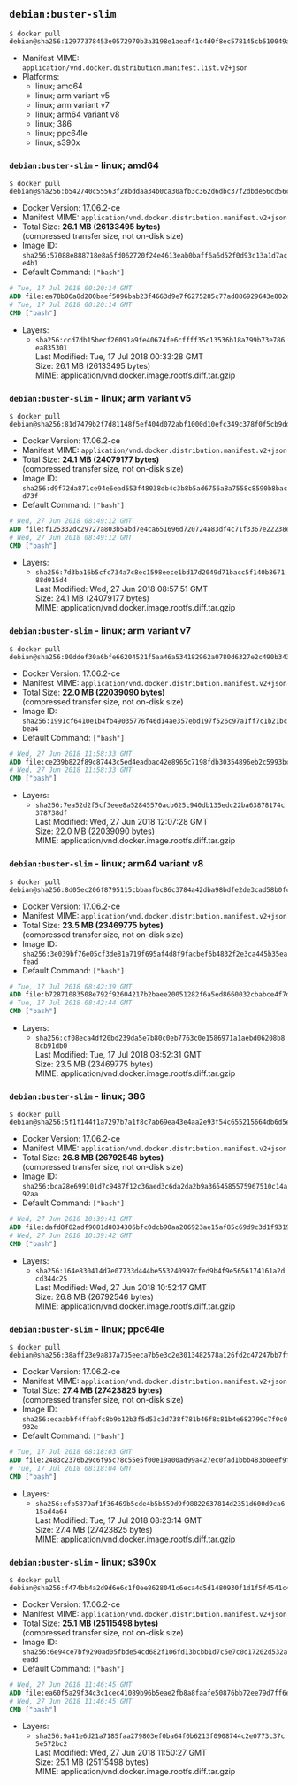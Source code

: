 ## `debian:buster-slim`

```console
$ docker pull debian@sha256:12977378453e0572970b3a3198e1aeaf41c4d0f8ec578145cb510049adb7526d
```

-	Manifest MIME: `application/vnd.docker.distribution.manifest.list.v2+json`
-	Platforms:
	-	linux; amd64
	-	linux; arm variant v5
	-	linux; arm variant v7
	-	linux; arm64 variant v8
	-	linux; 386
	-	linux; ppc64le
	-	linux; s390x

### `debian:buster-slim` - linux; amd64

```console
$ docker pull debian@sha256:b542740c55563f28bddaa34b0ca30afb3c362d6dbc37f2dbde56cd56c7906b24
```

-	Docker Version: 17.06.2-ce
-	Manifest MIME: `application/vnd.docker.distribution.manifest.v2+json`
-	Total Size: **26.1 MB (26133495 bytes)**  
	(compressed transfer size, not on-disk size)
-	Image ID: `sha256:57088e888718e8a5fd062720f24e4613eab0baff6a6d52f0d93c13a1d7ace4b1`
-	Default Command: `["bash"]`

```dockerfile
# Tue, 17 Jul 2018 00:20:14 GMT
ADD file:ea78b06a8d200baef5096bab23f4663d9e7f6275285c77ad886929643e802e24 in / 
# Tue, 17 Jul 2018 00:20:14 GMT
CMD ["bash"]
```

-	Layers:
	-	`sha256:ccd7db15becf26091a9fe40674fe6cffff35c13536b18a799b73e786ea835301`  
		Last Modified: Tue, 17 Jul 2018 00:33:28 GMT  
		Size: 26.1 MB (26133495 bytes)  
		MIME: application/vnd.docker.image.rootfs.diff.tar.gzip

### `debian:buster-slim` - linux; arm variant v5

```console
$ docker pull debian@sha256:81d7479b2f7d81148f5ef404d072abf1000d10efc349c378f0f5cb9ddc69a593
```

-	Docker Version: 17.06.2-ce
-	Manifest MIME: `application/vnd.docker.distribution.manifest.v2+json`
-	Total Size: **24.1 MB (24079177 bytes)**  
	(compressed transfer size, not on-disk size)
-	Image ID: `sha256:d9f72da871ce94e6ead553f48038db4c3b8b5ad6756a8a7558c8590b8bacd73f`
-	Default Command: `["bash"]`

```dockerfile
# Wed, 27 Jun 2018 08:49:12 GMT
ADD file:f125332dc29727a803b5abd7e4ca651696d720724a83df4c71f3367e22238e23 in / 
# Wed, 27 Jun 2018 08:49:12 GMT
CMD ["bash"]
```

-	Layers:
	-	`sha256:7d3ba16b5cfc734a7c8ec1598eece1bd17d2049d71bacc5f140b867188d915d4`  
		Last Modified: Wed, 27 Jun 2018 08:57:51 GMT  
		Size: 24.1 MB (24079177 bytes)  
		MIME: application/vnd.docker.image.rootfs.diff.tar.gzip

### `debian:buster-slim` - linux; arm variant v7

```console
$ docker pull debian@sha256:00ddef30a6bfe66204521f5aa46a534182962a0780d6327e2c490b34353f327e
```

-	Docker Version: 17.06.2-ce
-	Manifest MIME: `application/vnd.docker.distribution.manifest.v2+json`
-	Total Size: **22.0 MB (22039090 bytes)**  
	(compressed transfer size, not on-disk size)
-	Image ID: `sha256:1991cf6410e1b4fb49035776f46d14ae357ebd197f526c97a1ff7c1b21bcbea4`
-	Default Command: `["bash"]`

```dockerfile
# Wed, 27 Jun 2018 11:58:33 GMT
ADD file:ce239b822f89c87443c5ed4eadbac42e8965c7198fdb30354896eb2c5993bc99 in / 
# Wed, 27 Jun 2018 11:58:33 GMT
CMD ["bash"]
```

-	Layers:
	-	`sha256:7ea52d2f5cf3eee8a52845570acb625c940db135edc22ba63878174c378738df`  
		Last Modified: Wed, 27 Jun 2018 12:07:28 GMT  
		Size: 22.0 MB (22039090 bytes)  
		MIME: application/vnd.docker.image.rootfs.diff.tar.gzip

### `debian:buster-slim` - linux; arm64 variant v8

```console
$ docker pull debian@sha256:8d05ec206f8795115cbbaafbc86c3784a42dba98bdfe2de3cad58b0fce9e0f87
```

-	Docker Version: 17.06.2-ce
-	Manifest MIME: `application/vnd.docker.distribution.manifest.v2+json`
-	Total Size: **23.5 MB (23469775 bytes)**  
	(compressed transfer size, not on-disk size)
-	Image ID: `sha256:3e039bf76e05cf3de81a719f695af4d8f9facbef6b4832f2e3ca445b35eafead`
-	Default Command: `["bash"]`

```dockerfile
# Tue, 17 Jul 2018 08:42:39 GMT
ADD file:b72871083508e792f92604217b2baee20051282f6a5ed8660032cbabce4f7d51 in / 
# Tue, 17 Jul 2018 08:42:44 GMT
CMD ["bash"]
```

-	Layers:
	-	`sha256:cf08eca4df20bd239da5e7b80c0eb7763c0e1586971a1aebd06208b88cb91db0`  
		Last Modified: Tue, 17 Jul 2018 08:52:31 GMT  
		Size: 23.5 MB (23469775 bytes)  
		MIME: application/vnd.docker.image.rootfs.diff.tar.gzip

### `debian:buster-slim` - linux; 386

```console
$ docker pull debian@sha256:5f1f144f1a7297b7a1f8c7ab69ea43e4aa2e93f54c655215664db6d5e5a9b8e3
```

-	Docker Version: 17.06.2-ce
-	Manifest MIME: `application/vnd.docker.distribution.manifest.v2+json`
-	Total Size: **26.8 MB (26792546 bytes)**  
	(compressed transfer size, not on-disk size)
-	Image ID: `sha256:bca28e699101d7c9487f12c36aed3c6da2da2b9a3654585575967510c14a92aa`
-	Default Command: `["bash"]`

```dockerfile
# Wed, 27 Jun 2018 10:39:41 GMT
ADD file:dafd8f82adf9081d8034306bfc0dcb90aa206923ae15af85c69d9c3d1f9319d2 in / 
# Wed, 27 Jun 2018 10:39:42 GMT
CMD ["bash"]
```

-	Layers:
	-	`sha256:164e830414d7e07733d444be553240997cfed9b4f9e5656174161a2dcd344c25`  
		Last Modified: Wed, 27 Jun 2018 10:52:17 GMT  
		Size: 26.8 MB (26792546 bytes)  
		MIME: application/vnd.docker.image.rootfs.diff.tar.gzip

### `debian:buster-slim` - linux; ppc64le

```console
$ docker pull debian@sha256:38aff23e9a837a735eeca7b5e3c2e3013482578a126fd2c47247bb7ff0ad2fac
```

-	Docker Version: 17.06.2-ce
-	Manifest MIME: `application/vnd.docker.distribution.manifest.v2+json`
-	Total Size: **27.4 MB (27423825 bytes)**  
	(compressed transfer size, not on-disk size)
-	Image ID: `sha256:ecaabbf4ffabfc8b9b12b3f5d53c3d738f781b46f8c81b4e682799c7f0c0932e`
-	Default Command: `["bash"]`

```dockerfile
# Tue, 17 Jul 2018 08:18:03 GMT
ADD file:2483c2376b29c6f95c78c55e5f00e19a00ad99a427ec0fad1bbb483b0eef9f31 in / 
# Tue, 17 Jul 2018 08:18:04 GMT
CMD ["bash"]
```

-	Layers:
	-	`sha256:efb5879af1f36469b5cde4b5b559d9f98822637814d2351d600d9ca615ad4a64`  
		Last Modified: Tue, 17 Jul 2018 08:23:14 GMT  
		Size: 27.4 MB (27423825 bytes)  
		MIME: application/vnd.docker.image.rootfs.diff.tar.gzip

### `debian:buster-slim` - linux; s390x

```console
$ docker pull debian@sha256:f474bb4a2d9d6e6c1f0ee8628041c6eca4d5d1480930f1d1f5f4541c4ca50367
```

-	Docker Version: 17.06.2-ce
-	Manifest MIME: `application/vnd.docker.distribution.manifest.v2+json`
-	Total Size: **25.1 MB (25115498 bytes)**  
	(compressed transfer size, not on-disk size)
-	Image ID: `sha256:6e94ce7bf9290ad05fbde54cd682f106fd13bcbb1d7c5e7c0d17202d532aeadd`
-	Default Command: `["bash"]`

```dockerfile
# Wed, 27 Jun 2018 11:46:45 GMT
ADD file:ea60f5a29f34c3c1cec41089b96b5eae2fb8a8faafe50876bb72ee79d7ff6e5b in / 
# Wed, 27 Jun 2018 11:46:45 GMT
CMD ["bash"]
```

-	Layers:
	-	`sha256:9a41e6d21a7185faa279803ef0ba64f0b6213f0908744c2e0773c37c5e572bc2`  
		Last Modified: Wed, 27 Jun 2018 11:50:27 GMT  
		Size: 25.1 MB (25115498 bytes)  
		MIME: application/vnd.docker.image.rootfs.diff.tar.gzip
